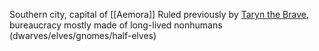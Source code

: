 Southern city, capital of [[Aemora]]
Ruled previously by [Taryn the Brave](Taryn%20the%20Brave.md), bureaucracy mostly made of long-lived nonhumans (dwarves/elves/gnomes/half-elves)